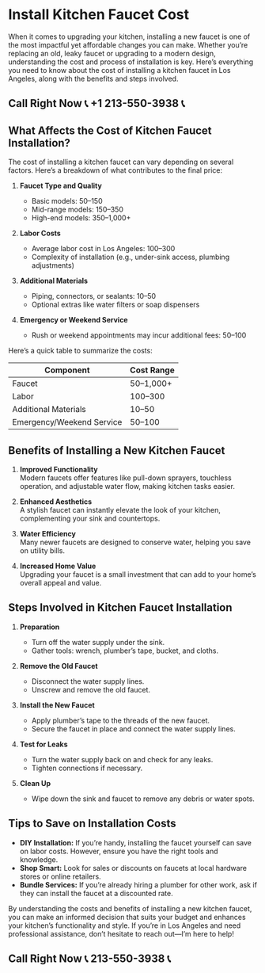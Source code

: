 # Install Kitchen Faucet Cost  

When it comes to upgrading your kitchen, installing a new faucet is one of the most impactful yet affordable changes you can make. Whether you’re replacing an old, leaky faucet or upgrading to a modern design, understanding the cost and process of installation is key. Here’s everything you need to know about the cost of installing a kitchen faucet in Los Angeles, along with the benefits and steps involved.  

## Call Right Now 📞 +1 213-550-3938 📞

## What Affects the Cost of Kitchen Faucet Installation?  

The cost of installing a kitchen faucet can vary depending on several factors. Here’s a breakdown of what contributes to the final price:  

1. **Faucet Type and Quality**  
   - Basic models: $50–$150  
   - Mid-range models: $150–$350  
   - High-end models: $350–$1,000+  

2. **Labor Costs**  
   - Average labor cost in Los Angeles: $100–$300  
   - Complexity of installation (e.g., under-sink access, plumbing adjustments)  

3. **Additional Materials**  
   - Piping, connectors, or sealants: $10–$50  
   - Optional extras like water filters or soap dispensers  

4. **Emergency or Weekend Service**  
   - Rush or weekend appointments may incur additional fees: $50–$100  

Here’s a quick table to summarize the costs:  

| **Component**            | **Cost Range**          |  
|--------------------------|-------------------------|  
| Faucet                   | $50–$1,000+            |  
| Labor                    | $100–$300              |  
| Additional Materials     | $10–$50                |  
| Emergency/Weekend Service| $50–$100               |  

## Benefits of Installing a New Kitchen Faucet  

1. **Improved Functionality**  
   Modern faucets offer features like pull-down sprayers, touchless operation, and adjustable water flow, making kitchen tasks easier.  

2. **Enhanced Aesthetics**  
   A stylish faucet can instantly elevate the look of your kitchen, complementing your sink and countertops.  

3. **Water Efficiency**  
   Many newer faucets are designed to conserve water, helping you save on utility bills.  

4. **Increased Home Value**  
   Upgrading your faucet is a small investment that can add to your home’s overall appeal and value.  

## Steps Involved in Kitchen Faucet Installation  

1. **Preparation**  
   - Turn off the water supply under the sink.  
   - Gather tools: wrench, plumber’s tape, bucket, and cloths.  

2. **Remove the Old Faucet**  
   - Disconnect the water supply lines.  
   - Unscrew and remove the old faucet.  

3. **Install the New Faucet**  
   - Apply plumber’s tape to the threads of the new faucet.  
   - Secure the faucet in place and connect the water supply lines.  

4. **Test for Leaks**  
   - Turn the water supply back on and check for any leaks.  
   - Tighten connections if necessary.  

5. **Clean Up**  
   - Wipe down the sink and faucet to remove any debris or water spots.  

## Tips to Save on Installation Costs  

- **DIY Installation:** If you’re handy, installing the faucet yourself can save on labor costs. However, ensure you have the right tools and knowledge.  
- **Shop Smart:** Look for sales or discounts on faucets at local hardware stores or online retailers.  
- **Bundle Services:** If you’re already hiring a plumber for other work, ask if they can install the faucet at a discounted rate.  

By understanding the costs and benefits of installing a new kitchen faucet, you can make an informed decision that suits your budget and enhances your kitchen’s functionality and style. If you’re in Los Angeles and need professional assistance, don’t hesitate to reach out—I’m here to help!
## Call Right Now 📞 213-550-3938 📞